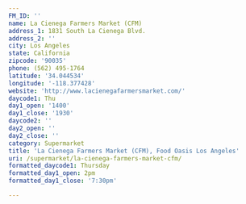 ```yaml
---
FM_ID: ''
name: La Cienega Farmers Market (CFM)
address_1: 1831 South La Cienega Blvd.
address_2: ''
city: Los Angeles
state: California
zipcode: '90035'
phone: (562) 495-1764
latitude: '34.044534'
longitude: '-118.377428'
website: 'http://www.lacienegafarmersmarket.com/'
daycode1: Thu
day1_open: '1400'
day1_close: '1930'
daycode2: ''
day2_open: ''
day2_close: ''
category: Supermarket
title: 'La Cienega Farmers Market (CFM), Food Oasis Los Angeles'
uri: /supermarket/la-cienega-farmers-market-cfm/
formatted_daycode1: Thursday
formatted_day1_open: 2pm
formatted_day1_close: '7:30pm'

---
```

